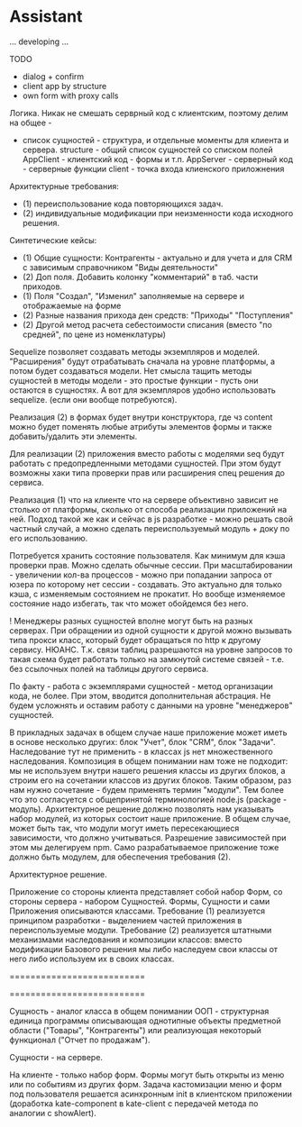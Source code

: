 # Assistant

... developing ...

TODO
- dialog + confirm
- client app by structure
- own form with proxy calls

Логика. Никак не смешать серврный код с клиентским, поэтому делим на общее -
- список сущностей - структура, и отдельные моменты для клиента и сервера.
structure - общий список сущностей со списком полей
AppClient - клиентский код - формы и т.п.
AppServer - серверный код - серверные функции
client - точка входа клиенского приложнения


Архитектурные требования:
- (1) переиспользование кода повторяющихся задач.
- (2) индивидуальные модификации при неизменности кода исходного решения.

Синтетические кейсы:
- (1) Общие сущности: Контрагенты - актуально и для учета и для CRM с зависимым справочником "Виды деятельности"
- (2) Доп поля. Добавить колонку "комментарий" в таб. части приходов.
- (1) Поля "Создал", "Изменил" заполняемые на сервере и отображаемые на форме
- (2) Разные названия прихода ден средств: "Приходы" "Поступления"
- (2) Другой метод расчета себестоимости списания (вместо "по средней", по цене из номенклатуры)

Sequelize позволяет создавать методы экземпляров и моделей. "Расширения" будут отрабатывать сначала
на уровне платформы, а потом будет создаваться модели.
Нет смысла тащить методы сущностей в методы модели - это простые функции - пусть
они остаются в сущностях. А вот для экземпляров удобно использовать sequelize.
(если они вообще потребуются).

Реализация (2) в формах будет внутри конструктора, где чз content можно будет поменять
любые атрибуты элементов формы и также добавить/удалить эти элементы.

Для реализации (2) приложения вместо работы с моделями seq будут работать с предопредленными методами сущностей. При этом будут возможны хаки типа проверки прав или расширения спец решения до сервиса.

Реализация (1) что на клиенте что на сервере объективно зависит не столько от платформы, сколько от способа реализации приложений на ней. Подход такой же как и сейчас в js разработке - можно решать свой частный случай, а можно сделать переиспользуемый модуль + доку по его использованию.

Потребуется хранить состояние пользователя. Как минимум для кэша проверки прав. Можно сделать обычные сессии. При масштабировании - увеличении кол-ва процессов - можно при попадании запроса от юзера по которому нет сессии - создавать. Это актуально для только кэша, с изменяемым состоянием не прокатит. Но вообще изменяемое состояние надо избегать, так что может обойдемся без него.

! Менеджеры разных сущностей вполне могут быть на разных серверах. При обращении из одной сущности к другой можно вызывать типа прокси класс, который будет обращаться по http к другому сервису. НЮАНС. Т.к. связи таблиц разрешаются на уровне запросов то такая схема будет работать только на замкнутой системе связей - т.е. без ссылочных полей на таблицы другого сервиса.

По факту - работа с экземплярами сущностей - метод организации кода, не более. При этом, вводится дополнительная абстрация. Не будем усложнять и оставим работу с данными на уровне "менеджеров" сущностей.


В прикладных задачах в общем случае наше приложение может иметь в основе несколько других: блок "Учет", блок "CRM", блок "Задачи".
Наследование тут не применить - в классах js нет множественного наследования.
Композиция в общем понимании нам тоже не подходит: мы не используем внутри нашего решения классы из других блоков, а строим его на сочетании классов из других блоков.
Таким образом, раз нам нужно сочетание - будем применять термин "модули". Тем более что это согласуется с общепринятой терминологией node.js (package - модуль).
Архитектурное решение должно позволять нам указывать набор модулей, из которых состоит наше приложение. В общем случае, может быть так, что модули могут иметь пересекающиеся зависимости, что должно учитываться. Разрешение зависимостей при этом мы делегируем npm.
Само разрабатываемое приложение тоже должно быть модулем, для обеспечения требования (2).


Архитектурное решение.

Приложение со стороны клиента представляет собой набор Форм, со стороны сервера - набором Сущностей. Формы, Сущности и сами Приложения описываются классами.
Требование (1) реализуется принципом разработки - выделением частей приложения в переиспользуемые модули.
Требование (2) реализуется штатными механизмами наследования и композиции классов: вместо модификации Базового решения мы либо наследуем свои классы от него либо используем их в своих классах.


==========================


==========================

Сущность - аналог класса в общем понимании ООП - структурная единица программы описывающая однотипные объекты предметной области ("Товары", "Контрагенты") или реализующая некоторый функционал ("Отчет по продажам").

Сущности - на сервере.

На клиенте - только набор форм. Формы могут быть открыты из меню или по событиям из других форм. Задача кастомизации меню и форм под пользователя решается асинхронным init в клиентском приложении (доработка kate-component в kate-client с передачей метода по аналогии с showAlert).
